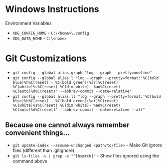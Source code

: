 # Windows Instructions

Environment Variables
* `XDG_CONFIG_HOME` - `C:\<home>\.config`
* `XDG_DATA_HOME` - `C:\<home>`


# Git Customizations
* `git config --global alias.graph "log --graph --pretty=oneline"`
* `git config --global alias.l "log --graph --pretty=format:'%C(bold blue)%h%C(reset) - %C(bold green)(%ar)%C(reset) %C(white)%s%C(reset) %C(dim white)- %an%C(reset) %C(auto)%d%C(reset)' --abbrev-commit --date=relative"`
* `git config --global alias.ll "log --graph --pretty=format:'%C(bold blue)%h%C(reset) - %C(bold green)(%ar)%C(reset) %C(white)%s%C(reset) %C(dim white)- %an%C(reset) %C(auto)%d%C(reset)' --abbrev-commit --date=relative --all"`

## Because one cannot always remember convenient things...
* `git update-index --assume-unchanged <path/to/file>` - Make Git ignore files (different than .gitignore)
* `git ls-files -v | grep -e "^[hsmrck]"` - Show files ignored using the command above

